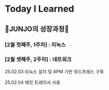 # Today I Learned

## 🐾JUNJO의 성장과정🐾

### [2월 첫째주, 1주차] : 리눅스

### [2월 셋째주, 2주차] : 네트워크

25.02.03 리눅스 설치 및 APM 기반 워드프레스 구축

25.02.04 패킷 트레이서 사용